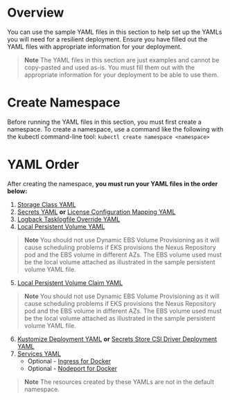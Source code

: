 # Overview
You can use the sample YAML files in this section to help set up the YAMLs you will need for a resilient deployment. 
Ensure you have filled out the YAML files with appropriate information for your deployment.

> **Note** The YAML files in this section are just examples and cannot be copy-pasted and used as-is. You must fill them out with the appropriate information for your deployment to be able to use them.

# Create Namespace
Before running the YAML files in this section, you must first create a namespace. 
To create a namespace, use a command like the following with the kubectl command-line tool:
```kubectl create namespace <namespace>```

# YAML Order
After creating the namespace, **you must run your YAML files in the order below:**
1. [Storage Class YAML](https://github.com/sonatype/nxrm-sample-files-repo/blob/main/azure-resiliency-yamls/azure-resiliency-storage-class.yaml)
2. [Secrets YAML](https://github.com/sonatype/nxrm-sample-files-repo/blob/main/azure-resiliency-yamls/azure-resiliency-secrets.yaml) **or** [License Configuration Mapping YAML](https://github.com/sonatype/nxrm-sample-files-repo/blob/main/azure-resiliency-yamls/azure-resiliency-license-configuration-mapping.yaml)
3. [Logback Tasklogfile Override YAML](https://github.com/sonatype/nxrm-sample-files-repo/blob/main/azure-resiliency-yamls/azure-resiliency-nxrm-logback-tasklogfile-override.yaml)
4. [Local Persistent Volume YAML](https://github.com/sonatype/nxrm-sample-files-repo/blob/main/azure-resiliency-yamls/azure-resiliency-local-persistent-volume.yaml)
> **Note** You should not use Dynamic EBS Volume Provisioning as it will cause scheduling problems if EKS provisions the Nexus Repository pod and the EBS volume in different AZs. The EBS volume used must be the local volume attached as illustrated in the sample persistent volume YAML file. 

5. [Local Persistent Volume Claim YAML](https://github.com/sonatype/nxrm-sample-files-repo/blob/main/azure-resiliency-yamls/azure-resiliency-local-persistent-volume-claim.yaml)
> **Note** You should not use Dynamic EBS Volume Provisioning as it will cause scheduling problems if EKS provisions the Nexus Repository pod and the EBS volume in different AZs. The EBS volume used must be the local volume attached as illustrated in the sample persistent volume YAML file. 

6. [Kustomize Deployment YAML](https://github.com/sonatype/nxrm-sample-files-repo/blob/main/azure-resiliency-yamls/azure-resiliency-kustomize-deployment.yaml) **or** [Secrets Store CSI Driver Deployment YAML](https://github.com/sonatype/nxrm-sample-files-repo/blob/main/azure-resiliency-yamls/azure-resiliency-secrets-store-CSI-deployment.yaml)
7. [Services YAML](https://github.com/sonatype/nxrm-sample-files-repo/blob/main/azure-resiliency-yamls/azure-resiliency-services.yaml)
   * Optional - [Ingress for Docker](https://github.com/sonatype/nxrm-sample-files-repo/blob/main/azure-resiliency-yamls/azure-resiliency-ingress-for-docker.yaml)
   * Optional - [Nodeport for Docker](https://github.com/sonatype/nxrm-sample-files-repo/blob/main/azure-resiliency-yamls/azure-resiliency-nodeport-for-Docker.yaml)

> **Note** The resources created by these YAMLs are not in the default namespace.
